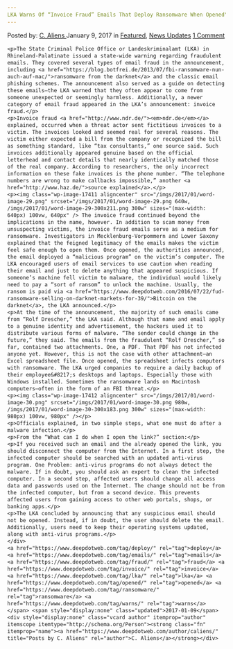 ```yaml
---
LKA Warns Of “Invoice Fraud” Emails That Deploy Ransomware When Opened"
---
```

<article class="post-listing post-17407 post type-post status-publish format-standard has-post-thumbnail hentry  tag-deploy tag-emails tag-fraud tag-invoice tag-lka tag-opened tag-ransomware tag-warns">
    <div class="post-inner">
        <span>Posted by: <a href="https://www.deepdotweb.com/author/caliens/" title="">C. Aliens </a></span>
    <span>January 9, 2017</span>
    <span>in <a href="https://www.deepdotweb.com/category/deepdot-news/" rel="category tag">Featured</a>, <a href="https://www.deepdotweb.com/category/news-updates/" rel="category tag">News Updates</a></span>
    <span><a href="https://www.deepdotweb.com/2017/01/09/lka-warns-invoice-fraud-emails-deploy-ransomware-opened/#comments">1 Comment</a></span>
    </p>
    <div class="clear"></div>
    
    <p>The State Criminal Police Office or Landeskriminalamt (LKA) in Rhineland-Palatinate issued a state-wide warning regarding fraudulent emails. They covered several types of email fraud in the announcement, including <a href="https://blog.botfrei.de/2013/07/fbi-ransomware-nun-auch-auf-mac/">ransomware from the darknet</a> and the classic email phishing schemes. The announcement also served as a guide on detecting these emails—the LKA warned that they often appear to come from someone unexpected or seemingly harmless. Additionally, a newer category of email fraud appeared in the LKA’s announcement: invoice fraud.</p>
    <p>Invoice fraud <a href="http://www.ndr.de/"><em>ndr.de</em></a> explained, occurred when a threat actor sent fictitious invoices to a victim. The invoices looked and seemed real for several reasons. The victim either expected a bill from the company or recognized the bill as something standard, like “tax consultants,” one source said. Such invoices additionally appeared genuine based on the official letterhead and contact details that nearly identically matched those of the real company. According to researchers, the only incorrect information on these fake invoices is the phone number. “The telephone numbers are wrong to make callbacks impossible,” another <a href="http://www.haz.de/">source explained</a>.</p>
    <p><img class="wp-image-17411 aligncenter" src="/imgs/2017/01/word-image-29.png" srcset="/imgs/2017/01/word-image-29.png 640w, /imgs/2017/01/word-image-29-300x211.png 300w" sizes="(max-width: 640px) 100vw, 640px" /> The invoice fraud continued beyond the implications in the name, however. In addition to scam money from unsuspecting victims, the invoice fraud emails serve as a medium for ransomware. Investigators in Mecklenburg-Vorpommern and Lower Saxony explained that the feigned legitimacy of the emails makes the victim feel safe enough to open them. Once opened, the authorities announced, the email deployed a “malicious program” on the victim’s computer. The LKA encouraged users of email services to use caution when reading their email and just to delete anything that appeared suspicious. If someone’s machine fell victim to malware, the individual would likely need to pay a “sort of ransom” to unlock the machine. Usually, the ransom is paid via <a href="https://www.deepdotweb.com/2016/07/22/fud-ransomware-selling-on-darknet-markets-for-39/">Bitcoin on the darknet</a>, the LKA announced.</p>
    <p>At the time of the announcement, the majority of such emails came from “Rolf Drescher,” the LKA said. Although that name and email apply to a genuine identity and advertisement, the hackers used it to distribute various forms of malware. “The sender could change in the future,” they said. The emails from the fraudulent “Rolf Drescher,” so far, contained two attachments. One, a PDF. That PDF has not infected anyone yet. However, this is not the case with other attachment—an Excel spreadsheet file. Once opened, the spreadsheet infects computers with ransomware. The LKA urged companies to require a daily backup of their employee&#8217;s desktops and laptops. Especially those with Windows installed. Sometimes the ransomware lands on Macintosh computers—often in the form of an FBI threat.</p>
    <p><img class="wp-image-17412 aligncenter" src="/imgs/2017/01/word-image-30.png" srcset="/imgs/2017/01/word-image-30.png 980w, /imgs/2017/01/word-image-30-300x183.png 300w" sizes="(max-width: 980px) 100vw, 980px" /></p>
    <p>Officials explained, in two simple steps, what one must do after a malware infection.</p>
    <p>From the “What can I do when I open the link?” section:</p>
    <p>If you received such an email and the already opened the link, you should disconnect the computer from the Internet. In a first step, the infected computer should be searched with an updated anti-virus program. One Problem: anti-virus programs do not always detect the malware. If in doubt, you should ask an expert to clean the infected computer. In a second step, affected users should change all access data and passwords used on the Internet. The change should not be from the infected computer, but from a second device. This prevents affected users from gaining access to other web portals, shops, or banking apps.</p>
    <p>The LKA concluded by announcing that any suspicious email should not be opened. Instead, if in doubt, the user should delete the email. Additionally, users need to keep their operating systems updated, along with anti-virus programs.</p>
    </div>
    <a href="https://www.deepdotweb.com/tag/deploy/" rel="tag">deploy</a> <a href="https://www.deepdotweb.com/tag/emails/" rel="tag">emails</a> <a href="https://www.deepdotweb.com/tag/fraud/" rel="tag">fraud</a> <a href="https://www.deepdotweb.com/tag/invoice/" rel="tag">invoice</a> <a href="https://www.deepdotweb.com/tag/lka/" rel="tag">lka</a> <a href="https://www.deepdotweb.com/tag/opened/" rel="tag">opened</a> <a href="https://www.deepdotweb.com/tag/ransomware/" rel="tag">ransomware</a> <a href="https://www.deepdotweb.com/tag/warns/" rel="tag">warns</a></span> <span style="display:none" class="updated">2017-01-09</span>
    <div style="display:none" class="vcard author" itemprop="author" itemscope itemtype="http://schema.org/Person"><strong class="fn" itemprop="name"><a href="https://www.deepdotweb.com/author/caliens/" title="Posts by C. Aliens" rel="author">C. Aliens</a></strong></div>
    
